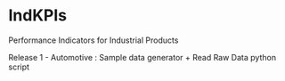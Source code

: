 # IndKPIs
Performance Indicators for Industrial Products

Release 1 - Automotive : Sample data generator + Read Raw Data python script
